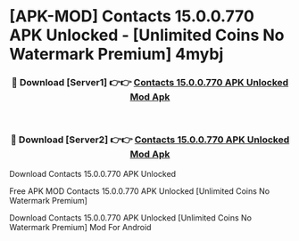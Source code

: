# [APK-MOD] Contacts 15.0.0.770 APK Unlocked - [Unlimited Coins No Watermark Premium] 4mybj



<div align="center">
<h3>🔴 Download [Server1] 👉👉 <a href="https://momento.my/?title=Contacts_15.0.0.770_APK_Unlocked">Contacts 15.0.0.770 APK Unlocked Mod Apk</a></h3><br>

<h3>🔴 Download [Server2] 👉👉 <a href="https://momento.my/?title=Contacts_15.0.0.770_APK_Unlocked">Contacts 15.0.0.770 APK Unlocked Mod Apk</a></h3>
</div>



Download Contacts 15.0.0.770 APK Unlocked 

Free APK MOD Contacts 15.0.0.770 APK Unlocked [Unlimited Coins No Watermark Premium]

Download Contacts 15.0.0.770 APK Unlocked [Unlimited Coins No Watermark Premium] Mod For Android
